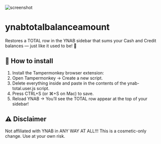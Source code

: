 ![screenshot](assets/screenshot.png)

# ynabtotalbalanceamount
Restores a TOTAL row in the YNAB sidebar that sums your Cash and Credit balances — just like it used to be! 🎉

🚀 How to install
---
1. Install the Tampermonkey browser extension:
2. Open Tampermonkey → Create a new script.
3. Delete everything inside and paste in the contents of the ynab-total.user.js script.
4. Press CTRL+S (or ⌘+S on Mac) to save.
5. Reload YNAB
 → You’ll see the TOTAL row appear at the top of your sidebar!

⚠️ Disclaimer
---
Not affiliated with YNAB in ANY WAY AT ALL!!!
This is a cosmetic-only change.
Use at your own risk.
